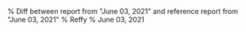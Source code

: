 % Diff between report from "June 03, 2021" and reference report from "June 03, 2021"
% Reffy
% June 03, 2021


